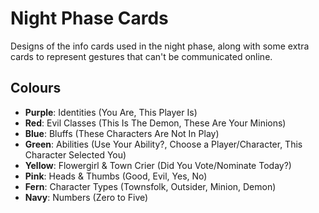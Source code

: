 # Night Phase Cards

Designs of the info cards used in the night phase, along with some extra cards to represent gestures that can't be communicated online.

## Colours

- **Purple**: Identities (You Are, This Player Is)
- **Red**: Evil Classes (This Is The Demon, These Are Your Minions)
- **Blue**: Bluffs (These Characters Are Not In Play)
- **Green**: Abilities (Use Your Ability?, Choose a Player/Character, This Character Selected You)
- **Yellow**: Flowergirl & Town Crier (Did You Vote/Nominate Today?)
- **Pink**: Heads & Thumbs (Good, Evil, Yes, No)
- **Fern**: Character Types (Townsfolk, Outsider, Minion, Demon)
- **Navy**: Numbers (Zero to Five)
